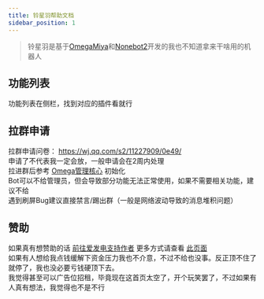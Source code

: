 ```yaml
---
title: 铃星羽帮助文档
sidebar_position: 1
---
```


>铃星羽是基于[OmegaMiya](https://github.com/Ailitonia/omega-miya)和[Nonebot2](https://github.com/nonebot/nonebot2)开发的我也不知道拿来干啥用的机器人

## 功能列表
功能列表在侧栏，找到对应的插件看就行

## 拉群申请
拉群申请问卷： <https://wj.qq.com/s2/11227909/0e49/><br/>
申请了不代表我一定会放，一般申请会在2周内处理<br/>
拉进群后参考 [Omega管理核心](omega_miya/omega_manager.md) 初始化<br/>
Bot可以不给管理员，但会导致部分功能无法正常使用，如果不需要相关功能，建议不给<br/>
遇到刷屏Bug建议直接禁言/踢出群（一般是网络波动导致的消息堆积问题）

## 赞助
如果真有想赞助的话 [前往爱发电支持作者](https://afdian.net/a/yokina) 更多方式请查看 [此页面](/sponsor)<br/>
如果有人想给我点钱缓解下资金压力我也不介意，不过不给也没事。反正顶不住了就停了，我也没必要亏钱硬顶下去。<br/>
我觉得甚至可以广告位招租，毕竟现在这首页太空了，开个玩笑罢了，不过如果有人真有想法，我觉得也不是不行